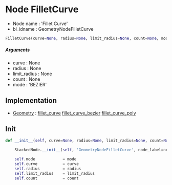 # Node FilletCurve

- Node name : 'Fillet Curve'
- bl_idname : GeometryNodeFilletCurve


``` python
FilletCurve(curve=None, radius=None, limit_radius=None, count=None, mode='BEZIER', node_label=None, node_color=None)
```
##### Arguments

- curve : None
- radius : None
- limit_radius : None
- count : None
- mode : 'BEZIER'

## Implementation

- [Geometry](/docs/GeoNodes/Geometry.md) : [fillet_curve](/docs/GeoNodes/Geometry.md#fillet_curve) [fillet_curve_bezier](/docs/GeoNodes/Geometry.md#fillet_curve_bezier) [fillet_curve_poly](/docs/GeoNodes/Geometry.md#fillet_curve_poly)

## Init

``` python
def __init__(self, curve=None, radius=None, limit_radius=None, count=None, mode='BEZIER', node_label=None, node_color=None):

    StackedNode.__init__(self, 'GeometryNodeFilletCurve', node_label=node_label, node_color=node_color)

    self.mode            = mode
    self.curve           = curve
    self.radius          = radius
    self.limit_radius    = limit_radius
    self.count           = count
```
